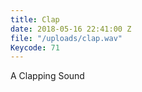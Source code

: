 ```yaml
---
title: Clap
date: 2018-05-16 22:41:00 Z
file: "/uploads/clap.wav"
Keycode: 71
---
```


A Clapping Sound